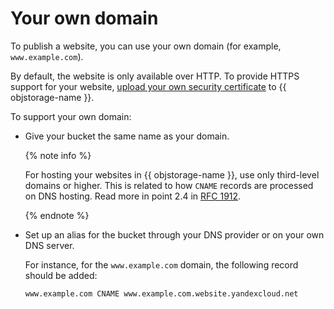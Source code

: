 # Your own domain

To publish a website, you can use your own domain (for example, `www.example.com`).

By default, the website is only available over HTTP. To provide HTTPS support for your website, [upload your own security certificate](certificate.md) to {{ objstorage-name }}.

To support your own domain:

- Give your bucket the same name as your domain.

    {% note info %}

    For hosting your websites in {{ objstorage-name }}, use only third-level domains or higher. This is related to how `CNAME` records are processed on DNS hosting. Read more in point 2.4 in [RFC 1912](https://www.ietf.org/rfc/rfc1912.txt).

    {% endnote %}

- Set up an alias for the bucket through your DNS provider or on your own DNS server.

    For instance, for the `www.example.com` domain, the following record should be added:

    ```
    www.example.com CNAME www.example.com.website.yandexcloud.net
    ```

